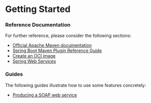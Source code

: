 # Getting Started

### Reference Documentation

For further reference, please consider the following sections:

* [Official Apache Maven documentation](https://maven.apache.org/guides/index.html)
* [Spring Boot Maven Plugin Reference Guide](https://docs.spring.io/spring-boot/docs/3.0.0-SNAPSHOT/maven-plugin/reference/html/)
* [Create an OCI image](https://docs.spring.io/spring-boot/docs/3.0.0-SNAPSHOT/maven-plugin/reference/html/#build-image)
* [Spring Web Services](https://docs.spring.io/spring-boot/docs/3.0.0-SNAPSHOT/reference/htmlsingle/#boot-features-webservices)

### Guides

The following guides illustrate how to use some features concretely:

* [Producing a SOAP web service](https://spring.io/guides/gs/producing-web-service/)


